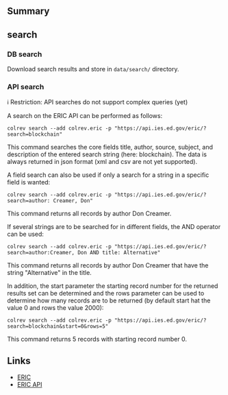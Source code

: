 ## Summary

## search

### DB search

Download search results and store in `data/search/` directory.

### API search

ℹ️ Restriction: API searches do not support complex queries (yet)

A search on the ERIC API can be performed as follows:

```
colrev search --add colrev.eric -p "https://api.ies.ed.gov/eric/?search=blockchain"
```
This command searches the core fields title, author, source, subject, and description of the entered search string (here: blockchain). The data is always returned in json format (xml and csv are not yet supported).

A field search can also be used if only a search for a string in a specific field is wanted:

```
colrev search --add colrev.eric -p "https://api.ies.ed.gov/eric/?search=author: Creamer, Don"
```

This command returns all records by author Don Creamer.

If several strings are to be searched for in different fields, the AND operator can be used:

```
colrev search --add colrev.eric -p "https://api.ies.ed.gov/eric/?search=author:Creamer, Don AND title: Alternative"
```
This command returns all records by author Don Creamer that have the string "Alternative" in the title.

In addition, the start parameter the starting record number for the returned results set can be determined and the rows parameter can be used to determine how many records are to be returned (by default start hat the value 0 and rows the value 2000):

```
colrev search --add colrev.eric -p "https://api.ies.ed.gov/eric/?search=blockchain&start=0&rows=5"
```

This command returns 5 records with starting record number 0.

## Links

- [ERIC](https://eric.ed.gov/)
- [ERIC API](https://eric.ed.gov/?api)
